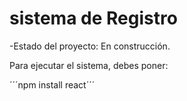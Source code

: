 <h1> sistema de Registro</h1>

-Estado del proyecto: En construcción.

Para ejecutar el sistema, debes poner:

 ´´´npm install react´´´
